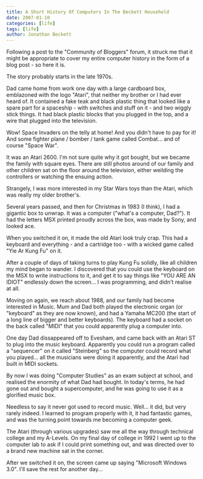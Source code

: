 ```yaml
---
title: A Short History Of Computers In The Beckett Household
date: 2007-01-10
categories: [life]
tags: [life]
author: Jonathan Beckett
---
```


Following a post to the "Community of Bloggers" forum, it struck me that it might be appropriate to cover my entire computer history in the form of a blog post - so here it is.

The story probably starts in the late 1970s.

Dad came home from work one day with a large cardboard box, emblazoned with the logo "Atari", that neither my brother or I had ever heard of. It contained a fake teak and black plastic thing that looked like a spare part for a spaceship - with switches and stuff on it - and two wiggly stick things. It had black plastic blocks that you plugged in the top, and a wire that plugged into the television.

Wow! Space Invaders on the telly at home! And you didn't have to pay for it! And some fighter plane / bomber / tank game called Combat... and of course "Space War".

It was an Atari 2600. I'm not sure quite why it got bought, but we became the family with square eyes. There are still photos around of our family and other children sat on the floor around the television, either weilding the controllers or watching the ensuing action.

Strangely, I was more interested in my Star Wars toys than the Atari, which was really my older brother's.

Several years passed, and then for Christmas in 1983 (I think), I had a gigantic box to unwrap. It was a computer ("what's a computer, Dad?"). It had the letters MSX printed proudly across the box, was made by Sony, and looked ace.

When you switched it on, it made the old Atari look truly crap. This had a keyboard and everything - and a cartridge too - with a wicked game called "Yie Ar Kung Fu" on it.

After a couple of days of taking turns to play Kung Fu solidly, like all children my mind began to wander. I discovered that you could use the keyboard on the MSX to write instructions to it, and get it to say things like "YOU ARE AN IDIOT" endlessly down the screen... I was programming, and didn't realise at all.

Moving on again, we reach about 1988, and our family had become interested in Music. Mum and Dad both played the electronic organ (or "keyboard" as they are now known), and had a Yamaha MC200 (the start of a long line of bigger and better keyboards). The keyboard had a socket on the back called "MIDI" that you could apparently plug a computer into.

One day Dad dissappeared off to Evesham, and came back with an Atari ST to plug into the music keyboard. Apparently you could run a program called a "sequencer" on it called "Steinberg" so the computer could record what you played... all the musicians were doing it apparently, and the Atari had built in MIDI sockets.

By now I was doing "Computer Studies" as an exam subject at school, and realised the enormity of what Dad had bought. In today's terms, he had gone out and bought a supercomputer, and he was going to use it as a glorified music box.

Needless to say it never got used to record music. Well... it did, but very rarely indeed. I learned to program properly with it, it had fantastic games, and was the turning point towards me becoming a computer geek.

The Atari (through various upgrades) saw me all the way through technical college and my A-Levels. On my final day of college in 1992 I went up to the computer lab to ask if I could print something out, and was directed over to a brand new machine sat in the corner.

After we switched it on, the screen came up saying "Microsoft Windows 3.0". I'll save the rest for another day...
